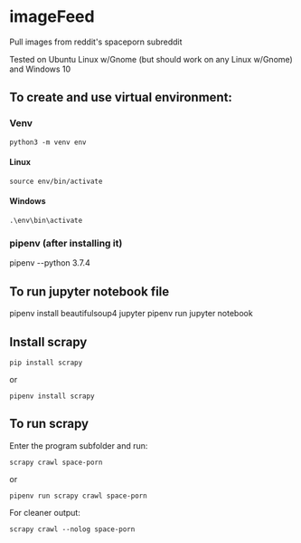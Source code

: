 # imageFeed

Pull images from reddit's spaceporn subreddit

Tested on Ubuntu Linux w/Gnome (but should work on any Linux w/Gnome) and Windows 10

## To create and use virtual environment:

### Venv
```
python3 -m venv env
```
#### Linux
```
source env/bin/activate
```
#### Windows
```
.\env\bin\activate
```

### pipenv (after installing it)

pipenv --python 3.7.4

## To run jupyter notebook file

pipenv install beautifulsoup4 jupyter
pipenv run jupyter notebook

## Install scrapy

`pip install scrapy`

or

`pipenv install scrapy`

## To run scrapy

Enter the program subfolder and run:

`scrapy crawl space-porn`

or

`pipenv run scrapy crawl space-porn`

For cleaner output:

`scrapy crawl --nolog space-porn`
